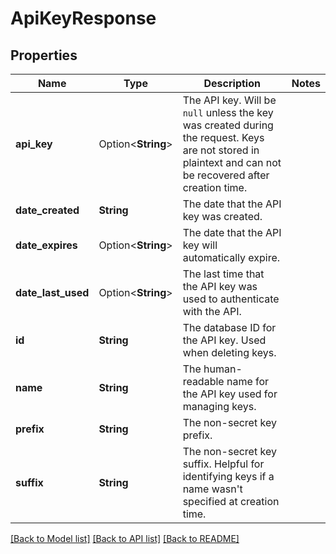 # ApiKeyResponse

## Properties

Name | Type | Description | Notes
------------ | ------------- | ------------- | -------------
**api_key** | Option<**String**> | The API key. Will be `null` unless the key was created during the request. Keys are not stored in plaintext and can not be recovered after creation time. | 
**date_created** | **String** | The date that the API key was created. | 
**date_expires** | Option<**String**> | The date that the API key will automatically expire. | 
**date_last_used** | Option<**String**> | The last time that the API key was used to authenticate with the API. | 
**id** | **String** | The database ID for the API key. Used when deleting keys. | 
**name** | **String** | The human-readable name for the API key used for managing keys. | 
**prefix** | **String** | The non-secret key prefix. | 
**suffix** | **String** | The non-secret key suffix. Helpful for identifying keys if a name wasn't specified at creation time. | 

[[Back to Model list]](../README.md#documentation-for-models) [[Back to API list]](../README.md#documentation-for-api-endpoints) [[Back to README]](../README.md)



